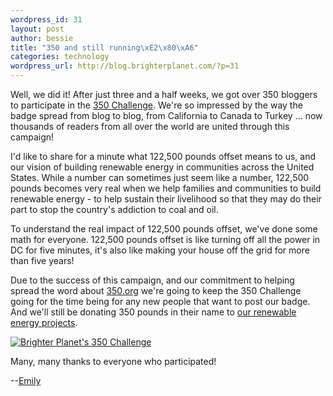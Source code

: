 ```yaml
--- 
wordpress_id: 31
layout: post
author: bessie
title: "350 and still running\xE2\x80\xA6"
categories: technology
wordpress_url: http://blog.brighterplanet.com/?p=31
---
```

Well, we did it! After just three and a half weeks, we got over 350 bloggers to participate in the <a href="http://350.brighterplanet.com">350 Challenge</a>. We're so impressed by the way the badge spread from blog to blog, from California to Canada to Turkey ... now thousands of readers from all over the world are united through this campaign!

I'd like to share for a minute what 122,500 pounds offset means to us, and our vision of building renewable energy in communities across the United States. While a number can sometimes just seem like a number, 122,500 pounds becomes very real when we help families and communities to build renewable energy - to help sustain their livelihood so that they may do their part to stop the country's addiction to coal and oil.

To understand the real impact of 122,500 pounds offset, we've done some math for everyone. 122,500 pounds offset is like turning off all the power in DC for five minutes, it's also like making your house off the grid for more than five years!

Due to the success of this campaign, and our commitment to helping spread the word about <a href="http://www.350.org">350.org</a> we're going to keep the 350 Challenge going for the time being for any new people that want to post our badge. And we'll still be donating 350 pounds in their name to <a href="http://brighterplanet.com/impact">our renewable energy projects</a>.

<a href="http://350.brighterplanet.com/"><img src="http://350.brighterplanet.com/images/badges/BP_badge_180x201.jpg" border="0" alt="Brighter Planet's 350 Challenge" /></a>

Many, many thanks to everyone who participated!

--<a href="http://brighterplanet.com/users/22/public">Emily</a>
